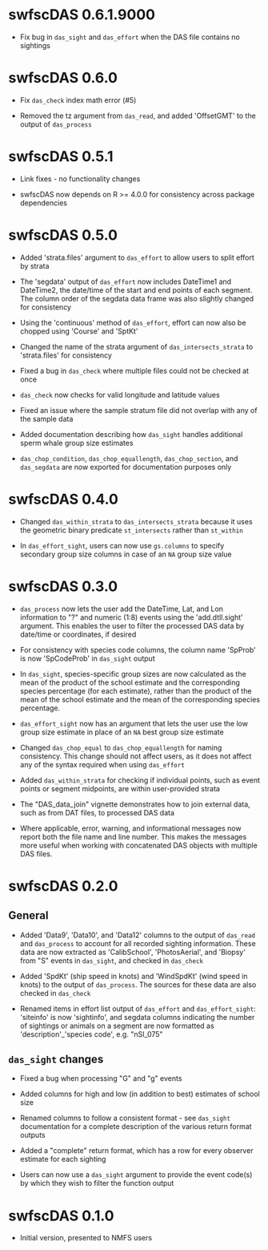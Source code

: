 # swfscDAS 0.6.1.9000

* Fix bug in `das_sight` and `das_effort` when the DAS file contains no sightings


# swfscDAS 0.6.0

* Fix `das_check` index math error (#5)

* Removed the tz argument from `das_read`, and added 'OffsetGMT' to the output of `das_process`


# swfscDAS 0.5.1

* Link fixes - no functionality changes

* swfscDAS now depends on R >= 4.0.0 for consistency across package dependencies


# swfscDAS 0.5.0 

* Added 'strata.files' argument to `das_effort` to allow users to split effort by strata

* The 'segdata' output of `das_effort` now includes DateTime1 and DateTime2, the date/time of the start and end points of each segment. The column order of the segdata data frame was also slightly changed for consistency

* Using the 'continuous' method of `das_effort`, effort can now also be chopped using 'Course' and 'SptKt'

* Changed the name of the strata argument of `das_intersects_strata` to 'strata.files' for consistency

* Fixed a bug in `das_check` where multiple files could not be checked at once

* `das_check` now checks for valid longitude and latitude values

* Fixed an issue where the sample stratum file did not overlap with any of the sample data

* Added documentation describing how `das_sight` handles additional sperm whale group size estimates

* `das_chop_condition`, `das_chop_equallength`, `das_chop_section`, and `das_segdata` are now exported for documentation purposes only


# swfscDAS 0.4.0

* Changed `das_within_strata` to `das_intersects_strata` because it uses the geometric binary predicate `st_intersects` rather than `st_within`

* In `das_effort_sight`, users can now use `gs.columns` to specify secondary group size columns in case of an `NA` group size value


# swfscDAS 0.3.0

* `das_process` now lets the user add the DateTime, Lat, and Lon information to "?" and numeric (1:8) events using the 'add.dtll.sight' argument. This enables the user to filter the processed DAS data by date/time or coordinates, if desired

* For consistency with species code columns, the column name 'SpProb' is now 'SpCodeProb' in `das_sight` output

* In `das_sight`, species-specific group sizes are now calculated as the mean of the product of the school estimate and the corresponding species percentage (for each estimate), rather than the product of the mean of the school estimate and the mean of the corresponding species percentage.

* `das_effort_sight` now has an argument that lets the user use the low group size estimate in place of an `NA` best group size estimate 

* Changed `das_chop_equal` to `das_chop_equallength` for naming consistency. This change should not affect users, as it does not affect any of the syntax required when using `das_effort`

* Added `das_within_strata` for checking if individual points, such as event points or segment midpoints, are within user-provided strata

* The "DAS_data_join" vignette demonstrates how to join external data, such as from DAT files, to processed DAS data

* Where applicable, error, warning, and informational messages now report both the file name and line number. This makes the messages more useful when working with concatenated DAS objects with multiple DAS files.


# swfscDAS 0.2.0

## General 

* Added 'Data9', 'Data10', and 'Data12' columns to the output of `das_read` and `das_process` to account for all recorded sighting information. These data are now extracted as 'CalibSchool', 'PhotosAerial', and 'Biopsy' from "S" events in `das_sight`, and checked in `das_check`

* Added 'SpdKt' (ship speed in knots) and 'WindSpdKt' (wind speed in knots) to the output of `das_process`. The sources for these data are also checked in `das_check`

* Renamed items in effort list output of `das_effort` and `das_effort_sight`: 'siteinfo' is now 'sightinfo', and segdata columns indicating the number of sightings or animals on a segment are now formatted as 'description'_'species code', e.g. "nSI_075"

## `das_sight` changes

* Fixed a bug when processing "G" and "g" events

* Added columns for high and low (in addition to best) estimates of school size

* Renamed columns to follow a consistent format - see `das_sight` documentation for a complete description of the various return format outputs

* Added a "complete" return format, which has a row for every observer estimate for each sighting

* Users can now use a `das_sight` argument to provide the event code(s) by which they wish to filter the function output


# swfscDAS 0.1.0

* Initial version, presented to NMFS users
